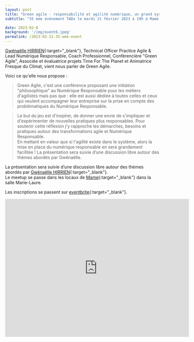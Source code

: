 ```yaml
---
layout: post
title: "Green agile - responsabilité et agilité numérique, un grand système à transformer ensemble !"
subtitle: "35 ème événement TADx le mardi 21 février 2023 à 19h à Mame (Tours, 37)"

date: 2023-02-8
background: '/img/event6.jpeg'
permalink: /2023-02-21-35-eme-event
---
```

[Gwénaëlle HIRRIEN](https://www.linkedin.com/in/gwenaellehirrien/){:target="_blank"}, Technical Officer Practice Agile & Lead Numérique Responsable, Coach Professionnel, Conférencière "Green Agile", Associée et évaluatrice projets Time For The Planet  et Animatrice Fresque du Climat, vient nous parler de Green Agile.

Voici ce qu'elle nous propose :  
>Green Agile, c'est une conférence proposant une initiation "philosophique" au Numérique Responsable pour les métiers d'agilistes mais pas que : elle est aussi dédiée à toutes celles et ceux qui veulent accompagner leur entreprise sur la prise en compte des problématiques du Numérique Responsable.

>Le but du jeu est d'inspirer, de donner une envie de s'impliquer et d'expérimenter de nouvelles pratiques plus responsables. Pour soutenir cette réflexion j'y rapproche les démarches, besoins et pratiques autour des transformations agile et Numérique Responsable.  
En mettant en valeur que si l'agilité existe dans le système, alors la mise en place du numérique responsable en sera grandement facilitée !
La présentation sera suivie d’une discussion libre autour des thèmes abordés par Gwénaëlle.

La présentation sera suivie d’une discussion libre autour des thèmes abordés par [Gwénaëlle HIRRIEN](https://www.linkedin.com/in/gwenaellehirrien/){:target="_blank"}.  
Le meetup se passe dans les locaux de [Mame](https://mame-tours.com/){:target="_blank"} dans la salle Marie-Laure.

Les inscriptions se passent sur [eventbrite](https://www.eventbrite.fr/e/534876579247){:target="_blank"}.

<iframe src="https://www.google.com/maps/embed?pb=!1m14!1m8!1m3!1d5401.937664338934!2d0.668619!3d47.393041!3m2!1i1024!2i768!4f13.1!3m3!1m2!1s0x0%3A0xf59dd58d55f79b77!2sMAME!5e0!3m2!1sfr!2sfr!4v1572774528763!5m2!1sfr!2sfr" width="600" height="450" frameborder="0" style="border:0;" allowfullscreen=""></iframe>
